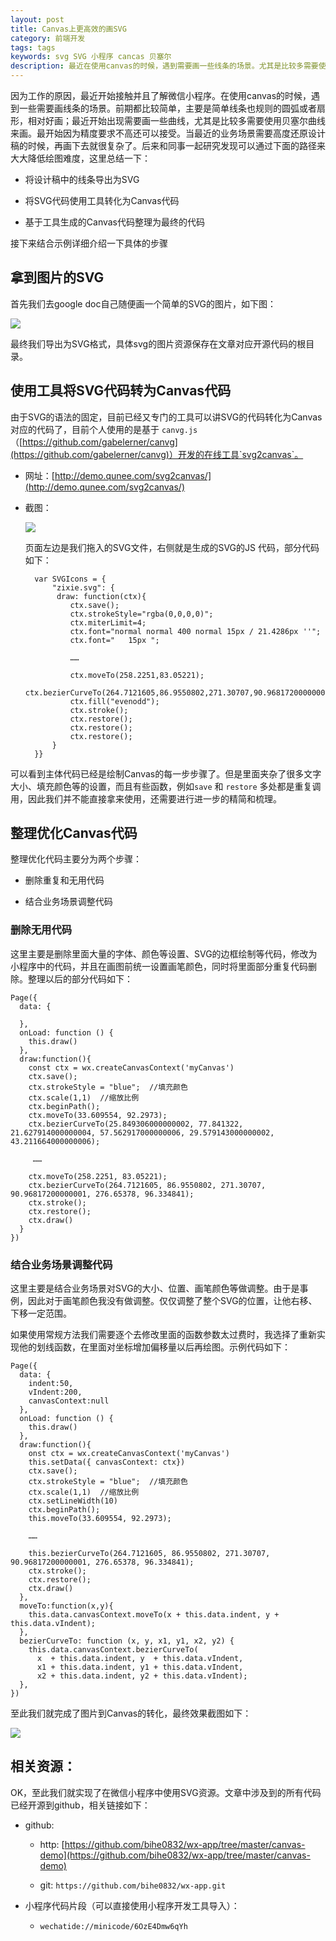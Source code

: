 ```yaml
---
layout: post
title: Canvas上更高效的画SVG
category: 前端开发
tags: tags
keywords: svg SVG 小程序 cancas 贝塞尔 
description: 最近在使用canvas的时候，遇到需要画一些线条的场景。尤其是比较多需要使用贝塞尔曲线，和同事一起研究发现可以通过图片转SVG再转canvas代码可以大大降低绘图难度
---
```


因为工作的原因，最近开始接触并且了解微信小程序。在使用canvas的时候，遇到一些需要画线条的场景。前期都比较简单，主要是简单线条也规则的圆弧或者扇形，相对好画；最近开始出现需要画一些曲线，尤其是比较多需要使用贝塞尔曲线来画。最开始因为精度要求不高还可以接受。当最近的业务场景需要高度还原设计稿的时候，再画下去就很复杂了。后来和同事一起研究发现可以通过下面的路径来大大降低绘图难度，这里总结一下：

- 将设计稿中的线条导出为SVG

- 将SVG代码使用工具转化为Canvas代码

- 基于工具生成的Canvas代码整理为最终的代码

接下来结合示例详细介绍一下具体的步骤

## 拿到图片的SVG

首先我们去google doc自己随便画一个简单的SVG的图片，如下图：

![](./../public/images/wx-app-svg-canvas-img.jpg )

最终我们导出为SVG格式，具体svg的图片资源保存在文章对应开源代码的根目录。

## 使用工具将SVG代码转为Canvas代码

由于SVG的语法的固定，目前已经又专门的工具可以讲SVG的代码转化为Canvas对应的代码了，目前个人使用的是基于 `canvg.js`（[https://github.com/gabelerner/canvg](https://github.com/gabelerner/canvg)）开发的在线工具`svg2canvas`。

- 网址：[http://demo.qunee.com/svg2canvas/](http://demo.qunee.com/svg2canvas/)

- 截图：

	![](./../public/images/wx-app-svg-canvas-screenshot.jpg )

	页面左边是我们拖入的SVG文件，右侧就是生成的SVG的JS 代码，部分代码如下：
	
		var SVGIcons = {
			"zixie.svg": {
			 draw: function(ctx){
				ctx.save();
				ctx.strokeStyle="rgba(0,0,0,0)";
				ctx.miterLimit=4;
				ctx.font="normal normal 400 normal 15px / 21.4286px ''";
				ctx.font="   15px ";
				
				……
				
				ctx.moveTo(258.2251,83.05221);
				ctx.bezierCurveTo(264.7121605,86.9550802,271.30707,90.96817200000001,276.65378,96.334841);
				ctx.fill("evenodd");
				ctx.stroke();
				ctx.restore();
				ctx.restore();
				ctx.restore();
			}
		}}

可以看到主体代码已经是绘制Canvas的每一步步骤了。但是里面夹杂了很多文字大小、填充颜色等的设置，而且有些函数，例如`save` 和 `restore` 多处都是重复调用，因此我们并不能直接拿来使用，还需要进行进一步的精简和梳理。

## 整理优化Canvas代码

整理优化代码主要分为两个步骤：

- 删除重复和无用代码

- 结合业务场景调整代码

### 删除无用代码

这里主要是删除里面大量的字体、颜色等设置、SVG的边框绘制等代码，修改为小程序中的代码，并且在画图前统一设置画笔颜色，同时将里面部分重复代码删除。整理以后的部分代码如下：

	Page({
	  data: {
	    
	  },
	  onLoad: function () {
	    this.draw()
	  },
	  draw:function(){
	    const ctx = wx.createCanvasContext('myCanvas')
	    ctx.save();
	    ctx.strokeStyle = "blue";  //填充颜色
	    ctx.scale(1,1)  //缩放比例
	    ctx.beginPath();
	    ctx.moveTo(33.609554, 92.2973);
	    ctx.bezierCurveTo(25.849306000000002, 77.841322, 21.627914000000004, 57.562917000000006, 29.579143000000002, 43.211664000000006);
	   
		 ……		
		     
	    ctx.moveTo(258.2251, 83.05221);
	    ctx.bezierCurveTo(264.7121605, 86.9550802, 271.30707, 90.96817200000001, 276.65378, 96.334841);
	    ctx.stroke();
	    ctx.restore();
	    ctx.draw()
	  }
	})
		
		
### 结合业务场景调整代码

这里主要是结合业务场景对SVG的大小、位置、画笔颜色等做调整。由于是事例，因此对于画笔颜色我没有做调整。仅仅调整了整个SVG的位置，让他右移、下移一定范围。

如果使用常规方法我们需要逐个去修改里面的函数参数太过费时，我选择了重新实现他的划线函数，在里面对坐标增加偏移量以后再绘图。示例代码如下：

	Page({
	  data: {
	    indent:50,
	    vIndent:200,
	    canvasContext:null
	  },
	  onLoad: function () {
	    this.draw()
	  },
	  draw:function(){
	    onst ctx = wx.createCanvasContext('myCanvas')
	    this.setData({ canvasContext: ctx})
	    ctx.save();
	    ctx.strokeStyle = "blue";  //填充颜色
	    ctx.scale(1,1)  //缩放比例
	    ctx.setLineWidth(10)
	    ctx.beginPath();
	    this.moveTo(33.609554, 92.2973);
	    
	    ……
	    
	    this.bezierCurveTo(264.7121605, 86.9550802, 271.30707, 90.96817200000001, 276.65378, 96.334841);
	    ctx.stroke();
	    ctx.restore();
	    ctx.draw()
	  },
	  moveTo:function(x,y){
	    this.data.canvasContext.moveTo(x + this.data.indent, y + this.data.vIndent);
	  }, 
	  bezierCurveTo: function (x, y, x1, y1, x2, y2) {
	    this.data.canvasContext.bezierCurveTo(
	      x  + this.data.indent, y  + this.data.vIndent, 
	      x1 + this.data.indent, y1 + this.data.vIndent, 
	      x2 + this.data.indent, y2 + this.data.vIndent);
	  }, 
	})

至此我们就完成了图片到Canvas的转化，最终效果截图如下：

![](./../public/images/wx-app-svg-canvas-result-screenshot.jpg )

## 相关资源：

OK，至此我们就实现了在微信小程序中使用SVG资源。文章中涉及到的所有代码已经开源到github，相关链接如下：

- github:
	
	- http: [https://github.com/bihe0832/wx-app/tree/master/canvas-demo](https://github.com/bihe0832/wx-app/tree/master/canvas-demo)

	- git: `https://github.com/bihe0832/wx-app.git`
	
- 小程序代码片段（可以直接使用小程序开发工具导入）：

	- `wechatide://minicode/6OzE4Dmw6qYh`

